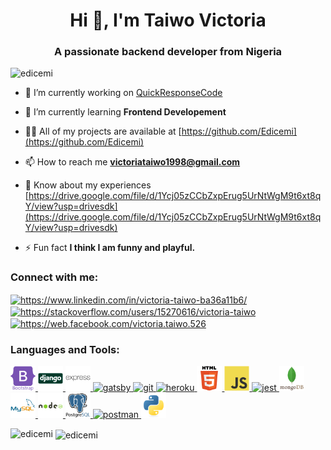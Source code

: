 <h1 align="center">Hi 👋, I'm Taiwo Victoria</h1>
<h3 align="center">A passionate backend developer from Nigeria</h3>

<p align="left"> <img src="https://komarev.com/ghpvc/?username=edicemi&label=Profile%20views&color=0e75b6&style=flat" alt="edicemi" /> </p>

- 🔭 I’m currently working on [QuickResponseCode ](https://github.com/Edicemi/quickresponsecode)

- 🌱 I’m currently learning **Frontend Developement**

- 👨‍💻 All of my projects are available at [https://github.com/Edicemi](https://github.com/Edicemi)

- 📫 How to reach me **victoriataiwo1998@gmail.com**

- 📄 Know about my experiences [https://drive.google.com/file/d/1Ycj05zCCbZxpErug5UrNtWgM9t6xt8qY/view?usp=drivesdk](https://drive.google.com/file/d/1Ycj05zCCbZxpErug5UrNtWgM9t6xt8qY/view?usp=drivesdk)

- ⚡ Fun fact **I think I am funny and playful.**

<h3 align="left">Connect with me:</h3>
<p align="left">
<a href="https://linkedin.com/in/https://www.linkedin.com/in/victoria-taiwo-ba36a11b6/" target="blank"><img align="center" src="https://raw.githubusercontent.com/rahuldkjain/github-profile-readme-generator/master/src/images/icons/Social/linked-in-alt.svg" alt="https://www.linkedin.com/in/victoria-taiwo-ba36a11b6/" height="30" width="40" /></a>
<a href="https://stackoverflow.com/users/https://stackoverflow.com/users/15270616/victoria-taiwo" target="blank"><img align="center" src="https://raw.githubusercontent.com/rahuldkjain/github-profile-readme-generator/master/src/images/icons/Social/stack-overflow.svg" alt="https://stackoverflow.com/users/15270616/victoria-taiwo" height="30" width="40" /></a>
<a href="https://fb.com/https://web.facebook.com/victoria.taiwo.526" target="blank"><img align="center" src="https://raw.githubusercontent.com/rahuldkjain/github-profile-readme-generator/master/src/images/icons/Social/facebook.svg" alt="https://web.facebook.com/victoria.taiwo.526" height="30" width="40" /></a>
</p>

<h3 align="left">Languages and Tools:</h3>
<p align="left"> <a href="https://getbootstrap.com" target="_blank"> <img src="https://raw.githubusercontent.com/devicons/devicon/master/icons/bootstrap/bootstrap-plain-wordmark.svg" alt="bootstrap" width="40" height="40"/> </a> <a href="https://www.djangoproject.com/" target="_blank"> <img src="https://raw.githubusercontent.com/devicons/devicon/master/icons/django/django-original.svg" alt="django" width="40" height="40"/> </a> <a href="https://expressjs.com" target="_blank"> <img src="https://raw.githubusercontent.com/devicons/devicon/master/icons/express/express-original-wordmark.svg" alt="express" width="40" height="40"/> </a> <a href="https://www.gatsbyjs.com/" target="_blank"> <img src="https://www.vectorlogo.zone/logos/gatsbyjs/gatsbyjs-icon.svg" alt="gatsby" width="40" height="40"/> </a> <a href="https://git-scm.com/" target="_blank"> <img src="https://www.vectorlogo.zone/logos/git-scm/git-scm-icon.svg" alt="git" width="40" height="40"/> </a> <a href="https://heroku.com" target="_blank"> <img src="https://www.vectorlogo.zone/logos/heroku/heroku-icon.svg" alt="heroku" width="40" height="40"/> </a> <a href="https://www.w3.org/html/" target="_blank"> <img src="https://raw.githubusercontent.com/devicons/devicon/master/icons/html5/html5-original-wordmark.svg" alt="html5" width="40" height="40"/> </a> <a href="https://developer.mozilla.org/en-US/docs/Web/JavaScript" target="_blank"> <img src="https://raw.githubusercontent.com/devicons/devicon/master/icons/javascript/javascript-original.svg" alt="javascript" width="40" height="40"/> </a> <a href="https://jestjs.io" target="_blank"> <img src="https://www.vectorlogo.zone/logos/jestjsio/jestjsio-icon.svg" alt="jest" width="40" height="40"/> </a> <a href="https://www.mongodb.com/" target="_blank"> <img src="https://raw.githubusercontent.com/devicons/devicon/master/icons/mongodb/mongodb-original-wordmark.svg" alt="mongodb" width="40" height="40"/> </a> <a href="https://www.mysql.com/" target="_blank"> <img src="https://raw.githubusercontent.com/devicons/devicon/master/icons/mysql/mysql-original-wordmark.svg" alt="mysql" width="40" height="40"/> </a> <a href="https://nodejs.org" target="_blank"> <img src="https://raw.githubusercontent.com/devicons/devicon/master/icons/nodejs/nodejs-original-wordmark.svg" alt="nodejs" width="40" height="40"/> </a> <a href="https://www.postgresql.org" target="_blank"> <img src="https://raw.githubusercontent.com/devicons/devicon/master/icons/postgresql/postgresql-original-wordmark.svg" alt="postgresql" width="40" height="40"/> </a> <a href="https://postman.com" target="_blank"> <img src="https://www.vectorlogo.zone/logos/getpostman/getpostman-icon.svg" alt="postman" width="40" height="40"/> </a> <a href="https://www.python.org" target="_blank"> <img src="https://raw.githubusercontent.com/devicons/devicon/master/icons/python/python-original.svg" alt="python" width="40" height="40"/> </a> </p>

<p><img align="left" src="https://github-readme-stats.vercel.app/api/top-langs?username=edicemi&show_icons=true&locale=en&layout=compact" alt="edicemi" /></p>

<p>&nbsp;<img align="center" src="https://github-readme-stats.vercel.app/api?username=edicemi&show_icons=true&locale=en" alt="edicemi" /></p>
